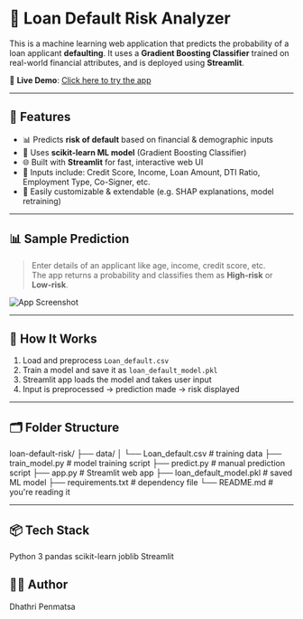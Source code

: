 # 🏦 Loan Default Risk Analyzer

This is a machine learning web application that predicts the probability of a loan applicant **defaulting**. It uses a **Gradient Boosting Classifier** trained on real-world financial attributes, and is deployed using **Streamlit**.

🔗 **Live Demo**: [Click here to try the app](https://dhathripenmatsa-loan-default-analyzer-app-u0ji4f.streamlit.app/)

---

## 🚀 Features

- 📊 Predicts **risk of default** based on financial & demographic inputs
- 🧠 Uses **scikit-learn ML model** (Gradient Boosting Classifier)
- 🌐 Built with **Streamlit** for fast, interactive web UI
- 🔐 Inputs include: Credit Score, Income, Loan Amount, DTI Ratio, Employment Type, Co-Signer, etc.
- 📝 Easily customizable & extendable (e.g. SHAP explanations, model retraining)

---

## 📊 Sample Prediction

> Enter details of an applicant like age, income, credit score, etc.  
> The app returns a probability and classifies them as **High-risk** or **Low-risk**.

![App Screenshot](https://i.imgur.com/Ow3RW7a.png)

---

## 🧠 How It Works

1. Load and preprocess `Loan_default.csv`
2. Train a model and save it as `loan_default_model.pkl`
3. Streamlit app loads the model and takes user input
4. Input is preprocessed → prediction made → risk displayed

---

## 🗂 Folder Structure

loan-default-risk/
├── data/
│ └── Loan_default.csv # training data
├── train_model.py # model training script
├── predict.py # manual prediction script
├── app.py # Streamlit web app
├── loan_default_model.pkl # saved ML model
├── requirements.txt # dependency file
└── README.md # you're reading it

---

## 📦 Tech Stack

Python 3
pandas
scikit-learn
joblib
Streamlit

## 🙋‍♀️ Author
Dhathri Penmatsa
